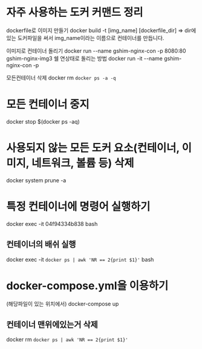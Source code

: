 # 자주 사용하는 도커 커맨드 정리


dockerfile로 이미지 만들기
docker build -t [img_name] [dockerfile_dir]
=> dir에 있는 도커파일을 써서 img_name이라는 이름으로 컨테이너를 만듭니다.

이미지로 컨테이너 돌리기
docker run --name gshim-nginx-con -p 8080:80 gshim-nginx-img3
쉘 연상태로 돌리는 방법
docker run -it --name gshim-nginx-con -p

모든컨테이너 삭제
docker rm `docker ps -a -q`

# 모든 컨테이너 중지
docker stop $(docker ps -aq)

# 사용되지 않는 모든 도커 요소(컨테이너, 이미지, 네트워크, 볼륨 등) 삭제
docker system prune -a

# 특정 컨테이너에 명령어 실행하기
docker exec -it 04f94334b838 bash
## 컨테이너의 배쉬 실행
docker exec -it `docker ps | awk 'NR == 2{print $1}'` bash

# docker-compose.yml을 이용하기
(해당파일이 있는 위치에서)
docker-compose up

## 컨테이너 맨위에있는거 삭제
docker rm `docker ps | awk 'NR == 2{print $1}'`
